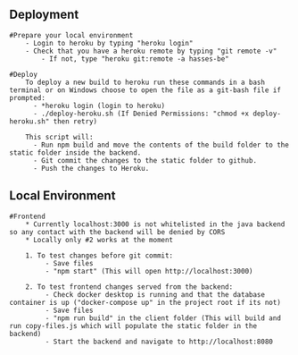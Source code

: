 ## Deployment
    #Prepare your local environment
        - Login to heroku by typing "heroku login"
        - Check that you have a heroku remote by typing "git remote -v"
            - If not, type "heroku git:remote -a hasses-be"
    
    #Deploy
        To deploy a new build to heroku run these commands in a bash terminal or on Windows choose to open the file as a git-bash file if prompted: 
          - *heroku login (login to heroku)
          - ./deploy-heroku.sh (If Denied Permissions: "chmod +x deploy-heroku.sh" then retry)
  
        This script will:
          - Run npm build and move the contents of the build folder to the static folder inside the backend.
          - Git commit the changes to the static folder to github.
          - Push the changes to Heroku.

## Local Environment
    #Frontend
        * Currently localhost:3000 is not whitelisted in the java backend so any contact with the backend will be denied by CORS
        * Locally only #2 works at the moment
  
        1. To test changes before git commit:
             - Save files
             - "npm start" (This will open http://localhost:3000)
  
        2. To test frontend changes served from the backend:
             - Check docker desktop is running and that the database container is up ("docker-compose up" in the project root if its not)
             - Save files
             - "npm run build" in the client folder (This will build and run copy-files.js which will populate the static folder in the backend)
             - Start the backend and navigate to http://localhost:8080